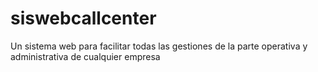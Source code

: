 # siswebcallcenter
Un sistema web para facilitar todas las gestiones de la parte operativa y administrativa de cualquier empresa
